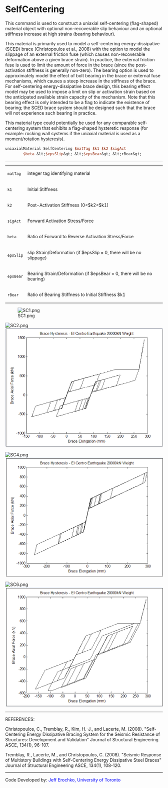  # SelfCentering

<p>This command is used to construct a uniaxial self-centering
(flag-shaped) material object with optional non-recoverable slip
behaviour and an optional stiffness increase at high strains (bearing
behaviour).</p>
<p>This material is primarily used to model a self-centering
energy-dissipative (SCED) brace (Christopoulos et al., 2008) with the
option to model the slippage of an external friction fuse (which causes
non-recoverable deformation above a given brace strain). In practice,
the external friction fuse is used to limit the amount of force in the
brace (since the post-activation stiffness is generally non-zero). The
bearing option is used to approximately model the effect of bolt bearing
in the brace or external fuse mechanisms, which causes a steep increase
in the stiffness of the brace. For self-centering energy-dissipative
brace design, this bearing effect model may be used to impose a limit on
slip or activation strain based on the anticipated available strain
capacity of the mechanism. Note that this bearing effect is only
intended to be a flag to indicate the existence of bearing; the SCED
brace system should be designed such that the brace will not experience
such bearing in practice.</p>
<p>This material type could potentially be used for any comparable
self-centering system that exhibits a flag-shaped hysteretic response
(for example: rocking wall systems if the uniaxial material is used as a
moment/rotation hysteresis).</p>

```tcl
uniaxialMaterial SelfCentering $matTag $k1 $k2 $sigAct
        $beta &lt;$epsSlip&gt; &lt;$epsBear&gt; &lt;rBear&gt;
```
<hr />
<table>
<tbody>
<tr class="odd">
<td><code class="parameter-table-variable">matTag</code></td>
<td><p>integer tag identifying material</p></td>
</tr>
<tr class="even">
<td><p><code class="parameter-table-variable">k1</code></p></td>
<td><p>Initial Stiffness</p></td>
</tr>
<tr class="odd">
<td><p><code class="parameter-table-variable">k2</code></p></td>
<td><p>Post-Activation Stiffness (0&lt;$k2&lt;$k1)</p></td>
</tr>
<tr class="even">
<td><code class="parameter-table-variable">sigAct</code></td>
<td><p>Forward Activation Stress/Force</p></td>
</tr>
<tr class="odd">
<td><code class="parameter-table-variable">beta</code></td>
<td><p>Ratio of Forward to Reverse Activation Stress/Force</p></td>
</tr>
<tr class="even">
<td><code class="parameter-table-variable">epsSlip</code></td>
<td><p>slip Strain/Deformation (if $epsSlip = 0, there will be no
slippage)</p></td>
</tr>
<tr class="odd">
<td><code class="parameter-table-variable">epsBear</code></td>
<td><p>Bearing Strain/Deformation (if $epsBear = 0, there will be no
bearing)</p></td>
</tr>
<tr class="even">
<td><code class="parameter-table-variable">rBear</code></td>
<td><p>Ratio of Bearing Stiffness to Initial Stiffness $k1</p></td>
</tr>
</tbody>
</table>
<figure>
<img src="/OpenSeesRT/contrib/static/SC1.png" title="SC1.png" alt="SC1.png" />
<figcaption aria-hidden="true">SC1.png</figcaption>
</figure>
<p><img src="/OpenSeesRT/contrib/static/SC2.png" title="SC2.png" alt="SC2.png" /> <img
src="SC3.png" title="SC3.png" alt="SC3.png" /></p>
<p><img src="/OpenSeesRT/contrib/static/SC4.png" title="SC4.png" alt="SC4.png" /> <img
src="SC5.png" title="SC5.png" alt="SC5.png" /></p>
<p><img src="/OpenSeesRT/contrib/static/SC6.png" title="SC6.png" alt="SC6.png" /> <img
src="SC7.png" title="SC7.png" alt="SC7.png" /></p>
<hr />
<p>REFERENCES:</p>
<p>Christopoulos, C., Tremblay, R., Kim, H.-J., and Lacerte, M. (2008).
"Self-Centering Energy Dissipative Bracing System for the Seismic
Resistance of Structures: Development and Validation" Journal of
Structural Engineering ASCE, 134(1), 96-107.</p>
<p>Tremblay, R., Lacerte, M., and Christopoulos, C. (2008). "Seismic
Response of Multistory Buildings with Self-Centering Energy Dissipative
Steel Braces" Journal of Structural Engineering ASCE, 134(1),
108-120.</p>
<hr />
<p>Code Developed by: <span style="color:blue"> Jeff Erochko,
University of Toronto</span></p>
